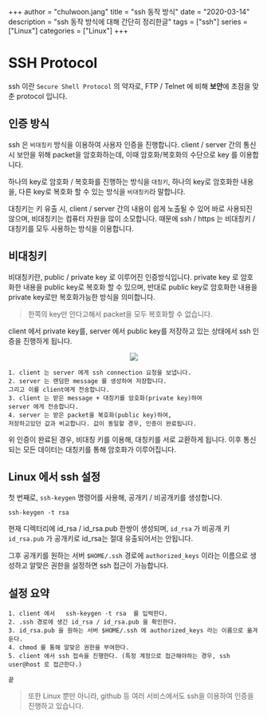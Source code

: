 +++ 
author = "chulwoon.jang" 
title = "ssh 동작 방식" 
date = "2020-03-14" 
description = "ssh 동작 방식에 대해 간단히 정리한글" 
tags = ["ssh"] 
series = ["Linux"] 
categories = ["Linux"] 
+++

# SSH Protocol

ssh 이란  `Secure Shell Protocol` 의 약자로,  FTP / Telnet 에 비해 **보안**에 초점을 맞춘  protocol 입니다. 

## 인증 방식

ssh 은 `비대칭키` 방식을 이용하여 사용자 인증을 진행합니다.  client / server 간의 통신 시 보안을 위해 packet을 암호화하는데, 이때 암호화/복호화의 수단으로 key 를 이용합니다.  

하나의 key로 암호화 / 복호화를 진행하는 방식을 `대칭키`,  하나의 key로 암호화한 내용을, 다른 key로 복호화 할 수 있는 방식을 `비대칭키`라 말합니다.

대칭키는 키 유출 시, client / server 간의 내용이 쉽게 노출될 수 있어 바로 사용되진 않으며,  비대칭키는 컴퓨터 자원을 많이 소모합니다. 때문에 ssh / https 는  비대칭키 / 대칭키를  모두 사용하는 방식을 이용합니다.

## 비대칭키

비대칭키란, public / private key 로 이루어진 인증방식입니다. private key 로 암호화한 내용을 public key로 복호화 할 수 있으며, 반대로 public key로 암호화한 내용을 private key로만 복호화가능한 방식을 의미합니다. 

> 한쪽의 key만 안다고해서 packet을 모두 복호화할 수 없습니다.

client 에서 private key를,  server 에서 public key를 저장하고 있는 상태에서 ssh 인증을 진행하게 됩니다.

<center>
    <img src="/images/ssh-key-auth-flow.png">
</center>


    1. client 는 server 에게 ssh connection 요청을 보냅니다.
    2. server 는 랜덤한 message 를 생성하여 저장합니다.
    그리고 이를 client에게 전송합니다.
    3. client 는 받은 message + 대칭키를 암호화(private key)하여
    server 에게 전송합니다.
    4. server 는 받은 packet을 복호화(public key)하여, 
    저장하고있던 값과 비교합니다. 값이 동일할 경우, 인증이 완료됩니다.


위 인증이 완료된 경우,  비대칭 키를 이용해, 대칭키를 서로 교환하게 됩니다.  이후 통신되는 모든 데이터는 대칭키를 통해 암호화가 이루어집니다.

## Linux 에서 ssh 설정

첫 번째로, `ssh-keygen` 명령어를 사용해, 공개키 / 비공개키를 생성합니다.

    ssh-keygen -t rsa 

현재 디렉터리에 id_rsa / id_rsa.pub 한쌍이 생성되며, `id_rsa` 가 비공개 키 `id_rsa.pub`  가 공개키로 id_rsa는 절대 유출되어서는 안됩니다. 

그후  공개키를 원하는 서버 `$HOME/.ssh` 경로에  `authorized_keys` 이라는 이름으로 생성하고 알맞은 권한을 설정하면 ssh 접근이 가능합니다. 

## 설정 요약

    1. client 에서   ssh-keygen -t rsa  를 입력한다.
    2. .ssh 경로에 생긴 id_rsa / id_rsa.pub 을 확인한다.
    3. id_rsa.pub 을 원하는 서버 $HOME/.ssh 에 authorized_keys 라는 이름으로 옮겨둔다.
    4. chmod 를 통해 알맞은 권한을 부여한다.
    5. client 에서 ssh 접속을 진행한다. (특정 계정으로 접근해야하는 경우, ssh user@host 로 접근한다.)
    
    끝  

> 또한 Linux 뿐만 아니라, github 등 여러 서비스에서도 ssh을 이용하여 인증을 진행하고 있습니다.